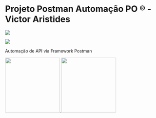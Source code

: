 # Projeto Postman Automação PO ® - Victor Aristides

![](https://images.sympla.com.br/5d07c0975cf45.png)


 ![](https://img.shields.io/github/release/pandao/editor.md.svg)

Automação de API via Framework Postman



<div>
<a href="https://github.com/seu-usuário-aqui">
<img height="180em" src="https://github-readme-stats.vercel.app/api/top-langs/?username=VictorAristides&layout=compact&langs_count=7&theme=dracula"/>
<img height="180em" src="https://github-readme-stats.vercel.app/api?username=VictorAristides&show_icons=true&theme=dracula&include_all_commits=true&count_private=true"/>
</div>
  